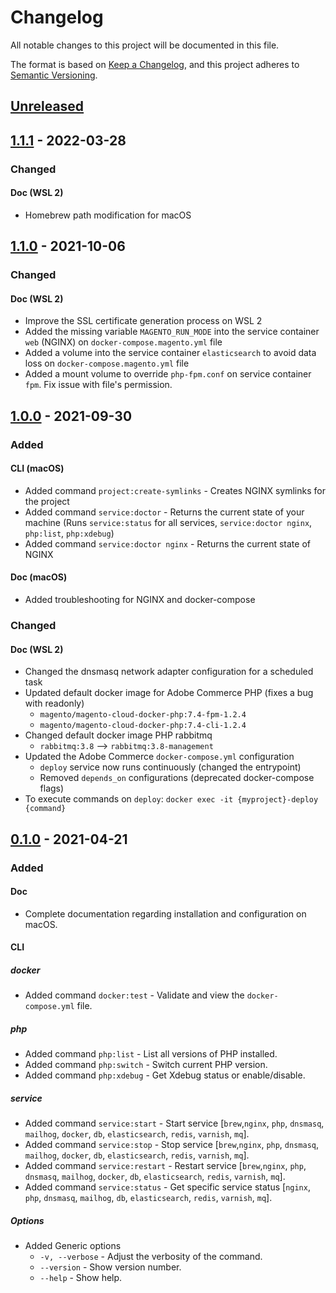 # Changelog
All notable changes to this project will be documented in this file.

The format is based on [Keep a Changelog](https://keepachangelog.com/en/1.1.0/),
and this project adheres to [Semantic Versioning](https://semver.org/spec/v2.0.0.html).






## [Unreleased]



## [1.1.1] - 2022-03-28
### Changed
#### Doc (WSL 2)
- Homebrew path modification for macOS



## [1.1.0] - 2021-10-06
### Changed
#### Doc (WSL 2)
- Improve the SSL certificate generation process on WSL 2
- Added the missing variable `MAGENTO_RUN_MODE` into the service container `web` (NGINX) on `docker-compose.magento.yml` file
- Added a volume into the service container `elasticsearch` to avoid data loss on `docker-compose.magento.yml` file
- Added a mount volume to override `php-fpm.conf` on service container `fpm`. Fix issue with file's permission.



## [1.0.0] - 2021-09-30
### Added

#### CLI (macOS)
- Added command `project:create-symlinks` - Creates NGINX symlinks for the project
- Added command `service:doctor` - Returns the current state of your machine (Runs `service:status` for all services, `service:doctor nginx`, `php:list`, `php:xdebug`)
- Added command `service:doctor nginx` - Returns the current state of NGINX

#### Doc (macOS)
- Added troubleshooting for NGINX and docker-compose

### Changed
#### Doc (WSL 2)
- Changed the dnsmasq network adapter configuration for a scheduled task
- Updated default docker image for Adobe Commerce PHP (fixes a bug with readonly)
  - `magento/magento-cloud-docker-php:7.4-fpm-1.2.4`
  - `magento/magento-cloud-docker-php:7.4-cli-1.2.4`
- Changed default docker image PHP rabbitmq
  - `rabbitmq:3.8` --> `rabbitmq:3.8-management`
- Updated the Adobe Commerce `docker-compose.yml` configuration
  - `deploy` service now runs continuously (changed the entrypoint)
  - Removed `depends_on` configurations (deprecated docker-compose flags)
- To execute commands on `deploy`: `docker exec -it {myproject}-deploy {command}`



## [0.1.0] - 2021-04-21
### Added
#### Doc
- Complete documentation regarding installation and configuration on macOS.

#### CLI
##### docker
- Added command `docker:test` - Validate and view the `docker-compose.yml` file.

##### php
- Added command `php:list` - List all versions of PHP installed.
- Added command `php:switch` - Switch current PHP version.
- Added command `php:xdebug` - Get Xdebug status or enable/disable.

##### service
- Added command `service:start` - Start service [`brew`,`nginx`, `php`, `dnsmasq`, `mailhog`, `docker`, `db`, `elasticsearch`, `redis`, `varnish`, `mq`].
- Added command `service:stop` - Stop service [`brew`,`nginx`, `php`, `dnsmasq`, `mailhog`, `docker`, `db`, `elasticsearch`, `redis`, `varnish`, `mq`].
- Added command `service:restart` - Restart service [`brew`,`nginx`, `php`, `dnsmasq`, `mailhog`, `docker`, `db`, `elasticsearch`, `redis`, `varnish`, `mq`].
- Added command `service:status` - Get specific service status [`nginx`, `php`, `dnsmasq`, `mailhog`, `db`, `elasticsearch`, `redis`, `varnish`, `mq`].

##### Options
- Added Generic options
  - `-v, --verbose` - Adjust the verbosity of the command.
  - `--version` - Show version number.
  - `--help` - Show help.






[Unreleased]: https://github.com/absolunet/pleaz/compare/1.1.1...HEAD
[1.1.1]:      https://github.com/absolunet/pleaz/compare/1.1.0...1.1.1
[1.1.0]:      https://github.com/absolunet/pleaz/compare/1.0.0...1.1.0
[1.0.0]:      https://github.com/absolunet/pleaz/compare/0.1.0...1.0.0
[0.1.0]:      https://github.com/absolunet/pleaz/releases/tag/0.1.0
